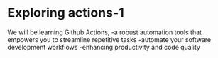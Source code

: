 # Exploring actions-1
We will be learning Github Actions,
-a robust automation tools that empowers you to streamline repetitive tasks
-automate your software development workflows
-enhancing productivity and code quality